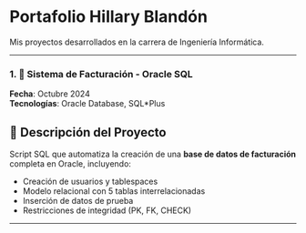 # Portafolio Hillary Blandón
Mis proyectos desarrollados en la carrera de Ingeniería Informática.

---

### 1. 🏦 Sistema de Facturación - Oracle SQL

**Fecha**: Octubre 2024  
**Tecnologías**: Oracle Database, SQL*Plus  

## 📜 Descripción del Proyecto
Script SQL que automatiza la creación de una **base de datos de facturación** completa en Oracle, incluyendo:
- Creación de usuarios y tablespaces
- Modelo relacional con 5 tablas interrelacionadas
- Inserción de datos de prueba
- Restricciones de integridad (PK, FK, CHECK)

---
